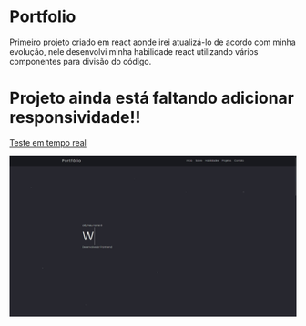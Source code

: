 # Portfolio

Primeiro projeto criado em react aonde irei atualizá-lo de acordo com minha evolução, nele desenvolvi minha habilidade react utilizando vários componentes para divisão do código.

# Projeto ainda está faltando adicionar responsividade!!

[Teste em tempo real](https://portfolio-six-chi-83.vercel.app/)

![imagem](src/img/home.gif)

